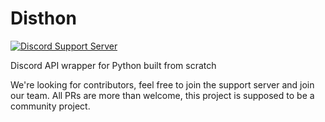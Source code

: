 # Disthon

[![Discord Support Server](https://img.shields.io/discord/885214547391180860?label=Disthon%20-%20Support%20Server&color=5865f2&labelColor=5865f2&&logo=discord&logoColor=ffffff&style=flat-square)](https://discord.gg/PtcfyJHKKp)

Discord API wrapper for Python built from scratch

We're looking for contributors, feel free to join the support server and join our team.
All PRs are more than welcome, this project is supposed to be a community project.
